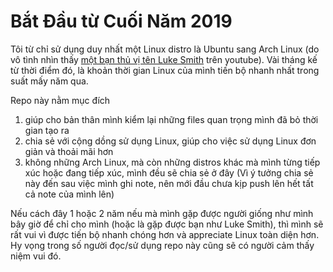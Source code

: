 # Bắt Đầu từ Cuối Năm 2019
Tôi từ chỉ sử dụng duy nhất một Linux distro là Ubuntu sang Arch Linux (do vô tình nhìn thấy [một bạn thủ vị tên Luke Smith](https://www.youtube.com/channel/UC2eYFnH61tmytImy1mTYvhA) trên youtube). Vài tháng kế từ thời điểm đó, là khoản thời gian Linux của mình tiến bộ nhanh nhất trong suất mấy năm qua.

Repo này nằm mục đích
01. giúp cho bản thân mình kiểm lại những files quan trọng mình đã bỏ thời gian tạo ra
02. chia sẻ với cộng dồng sử dụng Linux, giúp cho việc sử dụng Linux đơn giản và thoải mãi hơn
03. không những Arch Linux, mà còn những distros khác mà mình từng tiếp xúc hoặc đang tiếp xúc, mình đều sẽ chia sẻ ở đây (Vì ý tưởng chia sẻ này đến sau việc mình ghi note, nên mới đầu chưa kịp push lên hết tất cả note của mình lên)

Nếu cách đây 1 hoặc 2 năm nếu mà mình gặp được người giống như mình bây giờ để chỉ cho mình (hoặc là gặp được bạn như Luke Smith), thì mình sẽ rất vui vì được tiến bộ nhanh chóng hơn và appreciate Linux toàn diện hơn. Hy vọng trong số người đọc/sử dụng repo này cũng sẽ có người cảm thấy niệm vui đó.
